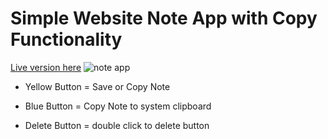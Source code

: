 # Simple Website Note App with Copy Functionality

[Live version here](https://coundown-with-second-settings-devgcjune8.pages.dev)
![note app](https://user-images.githubusercontent.com/68879676/189277256-af582dba-d171-4c45-a820-16a04124e2dd.png)



* Yellow Button = Save or Copy Note

* Blue Button = Copy Note to system clipboard

* Delete Button = double click to delete button

